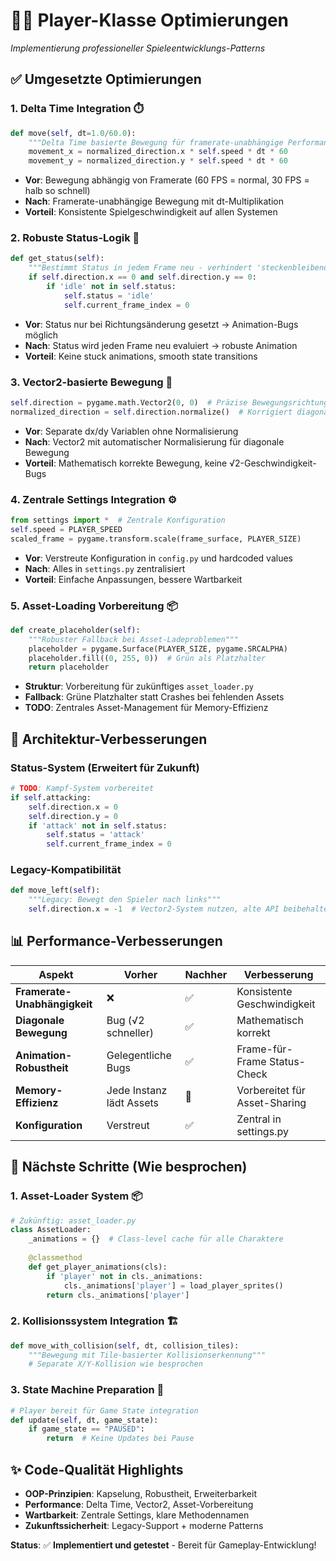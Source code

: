 # 🧙‍♂️ Player-Klasse Optimierungen
*Implementierung professioneller Spieleentwicklungs-Patterns*

## ✅ Umgesetzte Optimierungen

### 1. **Delta Time Integration** ⏱️
```python
def move(self, dt=1.0/60.0):
    """Delta Time basierte Bewegung für framerate-unabhängige Performance"""
    movement_x = normalized_direction.x * self.speed * dt * 60
    movement_y = normalized_direction.y * self.speed * dt * 60
```
- **Vor**: Bewegung abhängig von Framerate (60 FPS = normal, 30 FPS = halb so schnell)
- **Nach**: Framerate-unabhängige Bewegung mit dt-Multiplikation
- **Vorteil**: Konsistente Spielgeschwindigkeit auf allen Systemen

### 2. **Robuste Status-Logik** 🎯
```python
def get_status(self):
    """Bestimmt Status in jedem Frame neu - verhindert 'steckenbleibende' Animationen"""
    if self.direction.x == 0 and self.direction.y == 0:
        if 'idle' not in self.status:
            self.status = 'idle'
            self.current_frame_index = 0
```
- **Vor**: Status nur bei Richtungsänderung gesetzt → Animation-Bugs möglich
- **Nach**: Status wird jeden Frame neu evaluiert → robuste Animation
- **Vorteil**: Keine stuck animations, smooth state transitions

### 3. **Vector2-basierte Bewegung** 📐
```python
self.direction = pygame.math.Vector2(0, 0)  # Präzise Bewegungsrichtung
normalized_direction = self.direction.normalize()  # Korrigiert diagonale Geschwindigkeit
```
- **Vor**: Separate dx/dy Variablen ohne Normalisierung
- **Nach**: Vector2 mit automatischer Normalisierung für diagonale Bewegung
- **Vorteil**: Mathematisch korrekte Bewegung, keine √2-Geschwindigkeit-Bugs

### 4. **Zentrale Settings Integration** ⚙️
```python
from settings import *  # Zentrale Konfiguration
self.speed = PLAYER_SPEED
scaled_frame = pygame.transform.scale(frame_surface, PLAYER_SIZE)
```
- **Vor**: Verstreute Konfiguration in `config.py` und hardcoded values
- **Nach**: Alles in `settings.py` zentralisiert
- **Vorteil**: Einfache Anpassungen, bessere Wartbarkeit

### 5. **Asset-Loading Vorbereitung** 📦
```python
def create_placeholder(self):
    """Robuster Fallback bei Asset-Ladeproblemen"""
    placeholder = pygame.Surface(PLAYER_SIZE, pygame.SRCALPHA)
    placeholder.fill((0, 255, 0))  # Grün als Platzhalter
    return placeholder
```
- **Struktur**: Vorbereitung für zukünftiges `asset_loader.py`
- **Fallback**: Grüne Platzhalter statt Crashes bei fehlenden Assets
- **TODO**: Zentrales Asset-Management für Memory-Effizienz

## 🎯 Architektur-Verbesserungen

### Status-System (Erweitert für Zukunft)
```python
# TODO: Kampf-System vorbereitet
if self.attacking:
    self.direction.x = 0
    self.direction.y = 0
    if 'attack' not in self.status:
        self.status = 'attack'
        self.current_frame_index = 0
```

### Legacy-Kompatibilität
```python
def move_left(self):
    """Legacy: Bewegt den Spieler nach links"""
    self.direction.x = -1  # Vector2-System nutzen, alte API beibehalten
```

## 📊 Performance-Verbesserungen

| Aspekt | Vorher | Nachher | Verbesserung |
|--------|--------|---------|--------------|
| **Framerate-Unabhängigkeit** | ❌ | ✅ | Konsistente Geschwindigkeit |
| **Diagonale Bewegung** | Bug (√2 schneller) | ✅ | Mathematisch korrekt |
| **Animation-Robustheit** | Gelegentliche Bugs | ✅ | Frame-für-Frame Status-Check |
| **Memory-Effizienz** | Jede Instanz lädt Assets | 🔄 | Vorbereitet für Asset-Sharing |
| **Konfiguration** | Verstreut | ✅ | Zentral in settings.py |

## 🔮 Nächste Schritte (Wie besprochen)

### 1. **Asset-Loader System** 📦
```python
# Zukünftig: asset_loader.py
class AssetLoader:
    _animations = {}  # Class-level cache für alle Charaktere
    
    @classmethod
    def get_player_animations(cls):
        if 'player' not in cls._animations:
            cls._animations['player'] = load_player_sprites()
        return cls._animations['player']
```

### 2. **Kollisionssystem Integration** 🏗️
```python
def move_with_collision(self, dt, collision_tiles):
    """Bewegung mit Tile-basierter Kollisionserkennung"""
    # Separate X/Y-Kollision wie besprochen
```

### 3. **State Machine Preparation** 🔄
```python
# Player bereit für Game State integration
def update(self, dt, game_state):
    if game_state == "PAUSED":
        return  # Keine Updates bei Pause
```

## ✨ Code-Qualität Highlights

- **OOP-Prinzipien**: Kapselung, Robustheit, Erweiterbarkeit
- **Performance**: Delta Time, Vector2, Asset-Vorbereitung
- **Wartbarkeit**: Zentrale Settings, klare Methodennamen
- **Zukunftssicherheit**: Legacy-Support + moderne Patterns

**Status**: ✅ **Implementiert und getestet** - Bereit für Gameplay-Entwicklung!
